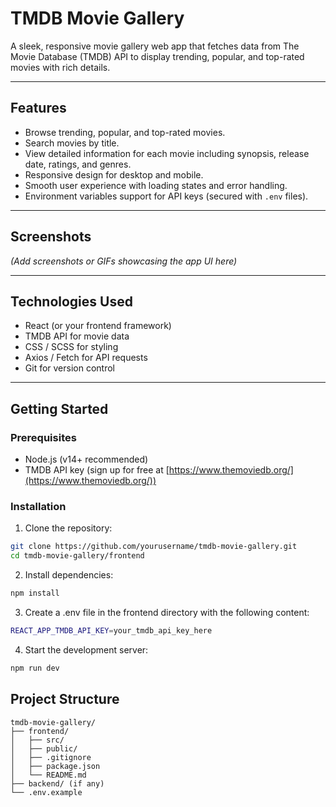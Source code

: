 # TMDB Movie Gallery

A sleek, responsive movie gallery web app that fetches data from The Movie Database (TMDB) API to display trending, popular, and top-rated movies with rich details.

---

## Features

- Browse trending, popular, and top-rated movies.
- Search movies by title.
- View detailed information for each movie including synopsis, release date, ratings, and genres.
- Responsive design for desktop and mobile.
- Smooth user experience with loading states and error handling.
- Environment variables support for API keys (secured with `.env` files).

---

## Screenshots

*(Add screenshots or GIFs showcasing the app UI here)*

---

## Technologies Used

- React (or your frontend framework)
- TMDB API for movie data
- CSS / SCSS for styling
- Axios / Fetch for API requests
- Git for version control

---

## Getting Started

### Prerequisites

- Node.js (v14+ recommended)
- TMDB API key (sign up for free at [https://www.themoviedb.org/](https://www.themoviedb.org/))

### Installation

1. Clone the repository:

```bash
git clone https://github.com/yourusername/tmdb-movie-gallery.git
cd tmdb-movie-gallery/frontend
```


2. Install dependencies:

```bash
npm install
```

3. Create a .env file in the frontend directory with the following content:

```bash
REACT_APP_TMDB_API_KEY=your_tmdb_api_key_here
```

4. Start the development server:
```bash
npm run dev
```
## Project Structure
```
tmdb-movie-gallery/
├── frontend/
│   ├── src/
│   ├── public/
│   ├── .gitignore
│   ├── package.json
│   └── README.md
├── backend/ (if any)
└── .env.example
```
